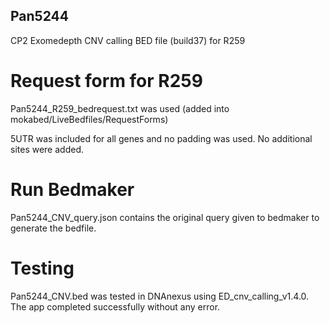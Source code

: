 ## Pan5244

CP2 Exomedepth CNV calling BED file (build37) for R259

# Request form for R259
Pan5244_R259_bedrequest.txt was used  (added into mokabed/LiveBedfiles/RequestForms)

5UTR was included for all genes and no padding was used. No additional sites were added. 

# Run Bedmaker
Pan5244_CNV_query.json contains the original query given to bedmaker to generate the bedfile.

# Testing
Pan5244_CNV.bed was tested in DNAnexus using ED_cnv_calling_v1.4.0. The app completed successfully without any error.